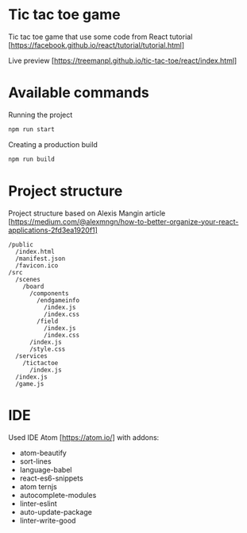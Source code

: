 # Tic tac toe game

Tic tac toe game that use some code from React tutorial [https://facebook.github.io/react/tutorial/tutorial.html]

Live preview [https://treemanpl.github.io/tic-tac-toe/react/index.html]

# Available commands

Running the project

```sh
npm run start
```

Creating a production build

```sh
npm run build
```

# Project structure

Project structure based on Alexis Mangin article [https://medium.com/@alexmngn/how-to-better-organize-your-react-applications-2fd3ea1920f1]

```text
/public
  /index.html
  /manifest.json
  /favicon.ico
/src
  /scenes
    /board
      /components
        /endgameinfo
          /index.js
          /index.css
        /field
          /index.js
          /index.css
      /index.js
      /style.css
  /services
    /tictactoe
      /index.js
  /index.js
  /game.js
```

# IDE
Used IDE Atom [https://atom.io/] with addons:

- atom-beautify
- sort-lines
- language-babel
- react-es6-snippets
- atom ternjs
- autocomplete-modules
- linter-eslint
- auto-update-package
- linter-write-good
